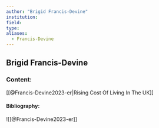```yaml
---
author: "Brigid Francis-Devine"
institution:
field:
type:
aliases:
  - Francis-Devine
---
```


## Brigid Francis-Devine

### Content:
[[@Francis-Devine2023-er|Rising Cost Of Living In The UK]]

#### Bibliography:

![[@Francis-Devine2023-er]]